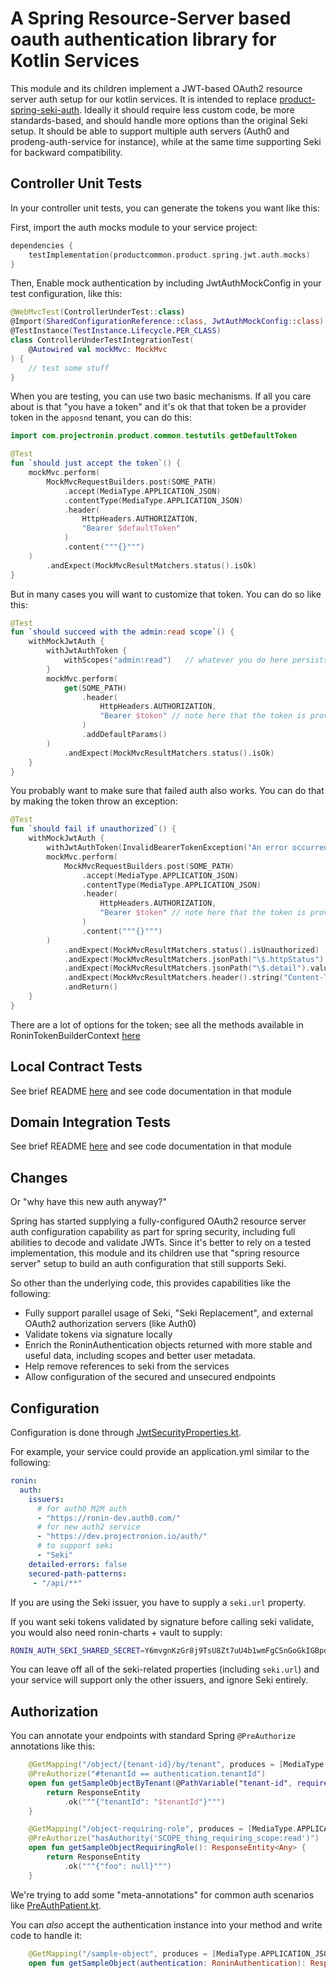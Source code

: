 # A Spring Resource-Server based oauth authentication library for Kotlin Services

This module and its children implement a JWT-based OAuth2 resource server auth setup for our kotlin services.  It is intended to replace [product-spring-seki-auth](../product-spring-seki-auth).
Ideally it should require less custom code, be more standards-based, and should handle more options than the original Seki setup.  It should be able to support multiple auth servers (Auth0 and
prodeng-auth-service for instance), while at the same time supporting Seki for backward compatibility.

## Controller Unit Tests

In your controller unit tests, you can generate the tokens you want like this:

First, import the auth mocks module to your service project:

```kotlin
dependencies {
    testImplementation(productcommon.product.spring.jwt.auth.mocks)
}
```

Then, Enable mock authentication by including JwtAuthMockConfig in your test configuration, like this:

```kotlin
@WebMvcTest(ControllerUnderTest::class)
@Import(SharedConfigurationReference::class, JwtAuthMockConfig::class) // include mock config object
@TestInstance(TestInstance.Lifecycle.PER_CLASS)
class ControllerUnderTestIntegrationTest(
    @Autowired val mockMvc: MockMvc
) {
    // test some stuff
}
```

When you are testing, you can use two basic mechanisms.  If all you care about is that "you have a token" and it's ok that that token be a provider token in the `apposnd` tenant,
you can do this:

```kotlin
import com.projectronin.product.common.testutils.getDefaultToken

@Test
fun `should just accept the token`() {
    mockMvc.perform(
        MockMvcRequestBuilders.post(SOME_PATH)
            .accept(MediaType.APPLICATION_JSON)
            .contentType(MediaType.APPLICATION_JSON)
            .header(
                HttpHeaders.AUTHORIZATION,
                "Bearer $defaultToken"
            )
            .content("""{}""")
    )
        .andExpect(MockMvcResultMatchers.status().isOk)
}
```

But in many cases you will want to customize that token.  You can do so like this:

```kotlin
@Test
fun `should succeed with the admin:read scope`() {
    withMockJwtAuth {
        withJwtAuthToken {
            withScopes("admin:read")   // whatever you do here persists until the end of `withMockJwtAuth{}` or until you use withJwtAuthToken again
        }
        mockMvc.perform(
            get(SOME_PATH)
                .header(
                    HttpHeaders.AUTHORIZATION,
                    "Bearer $token" // note here that the token is provided by withMockJwtAuth
                )
                .addDefaultParams()
        )
            .andExpect(MockMvcResultMatchers.status().isOk)
    }
}
```

You probably want to make sure that failed auth also works.  You can do that by making the token throw an exception:

```kotlin
@Test
fun `should fail if unauthorized`() {
    withMockJwtAuth {
        withJwtAuthToken(InvalidBearerTokenException("An error occurred while attempting to decode the Jwt: Signed JWT rejected: Invalid signature"))
        mockMvc.perform(
            MockMvcRequestBuilders.post(SOME_PATH)
                .accept(MediaType.APPLICATION_JSON)
                .contentType(MediaType.APPLICATION_JSON)
                .header(
                    HttpHeaders.AUTHORIZATION,
                    "Bearer $token" // note here that the token is provided by withMockJwtAuth
                )
                .content("""{}""")
        )
            .andExpect(MockMvcResultMatchers.status().isUnauthorized)
            .andExpect(MockMvcResultMatchers.jsonPath("\$.httpStatus").value("UNAUTHORIZED"))
            .andExpect(MockMvcResultMatchers.jsonPath("\$.detail").value("An error occurred while attempting to decode the Jwt: Signed JWT rejected: Invalid signature"))
            .andExpect(MockMvcResultMatchers.header().string("Content-Type", "application/json"))
            .andReturn()
    }
}
```

There are a lot of options for the token; see all the methods available in RoninTokenBuilderContext [here](https://github.com/projectronin/ronin-common/blob/main/test-utilities/jwt-auth-test/src/main/kotlin/com/projectronin/test/jwt/AuthTokenHelpers.kt)

## Local Contract Tests

See brief README [here](https://github.com/projectronin/ronin-common/blob/main/test-utilities/jwt-auth-test/README.md) and see code documentation in that module

## Domain Integration Tests

See brief README [here](https://github.com/projectronin/ronin-common/blob/main/test-utilities/jwt-auth-test/README.md) and see code documentation in that module

## Changes

Or "why have this new auth anyway?"

Spring has started supplying a fully-configured OAuth2 resource server auth configuration capability as part for spring security, including full abilities to decode and validate JWTs.  Since
it's better to rely on a tested implementation, this module and its children use that "spring resource server" setup to build an auth configuration that still supports Seki.

So other than the underlying code, this provides capabilities like the following:

- Fully support parallel usage of Seki, "Seki Replacement", and external OAuth2 authorization servers (like Auth0)
- Validate tokens via signature locally
- Enrich the RoninAuthentication objects returned with more stable and useful data, including scopes and better user metadata.
- Help remove references to seki from the services
- Allow configuration of the secured and unsecured endpoints

## Configuration

Configuration is done through [JwtSecurityProperties.kt](src/main/kotlin/com/projectronin/product/common/config/JwtSecurityProperties.kt).

For example, your service could provide an application.yml similar to the following:

```yaml
ronin:
  auth:
    issuers:
      # for auth0 M2M auth
      - "https://ronin-dev.auth0.com/"
      # for new auth2 service
      - "https://dev.projectronion.io/auth/"
      # to support seki
      - "Seki"
    detailed-errors: false
    secured-path-patterns:
     - "/api/**"
```

If you are using the Seki issuer, you have to supply a `seki.url` property.

If you want seki tokens validated by signature before calling seki validate, you would also need ronin-charts + vault to supply:

```bash
RONIN_AUTH_SEKI_SHARED_SECRET=Y6mvgnKzGr8j9TsU8Zt7uU4b1wmFgCSnGoGkIGBpd4NKwRYZVWiLQfRZczupQ3zETsxlaVDMsjneTxi8eVorVwFxjWkChp3pUIfg
```

You can leave off all of the seki-related properties (including `seki.url`) and your service will support only the other issuers, and ignore Seki entirely.

## Authorization

You can annotate your endpoints with standard Spring `@PreAuthorize` annotations like this:

```kotlin
    @GetMapping("/object/{tenant-id}/by/tenant", produces = [MediaType.APPLICATION_JSON_VALUE])
    @PreAuthorize("#tenantId == authentication.tenantId")
    open fun getSampleObjectByTenant(@PathVariable("tenant-id", required = true) tenantId: String): ResponseEntity<Any> {
        return ResponseEntity
            .ok("""{"tenantId": "$tenantId"}""")
    }

    @GetMapping("/object-requiring-role", produces = [MediaType.APPLICATION_JSON_VALUE])
    @PreAuthorize("hasAuthority('SCOPE_thing_requiring_scope:read')")
    open fun getSampleObjectRequiringRole(): ResponseEntity<Any> {
        return ResponseEntity
            .ok("""{"foo": null}""")
    }
```

We're trying to add some "meta-annotations" for common auth scenarios like [PreAuthPatient.kt](src%2Fmain%2Fkotlin%2Fcom%2Fprojectronin%2Fproduct%2Fcommon%2Fauth%2Fannotations%2FPreAuthPatient.kt).

You can _also_ accept the authentication instance into your method and write code to handle it:

```kotlin
    @GetMapping("/sample-object", produces = [MediaType.APPLICATION_JSON_VALUE])
    open fun getSampleObject(authentication: RoninAuthentication): ResponseEntity<Any>
```
